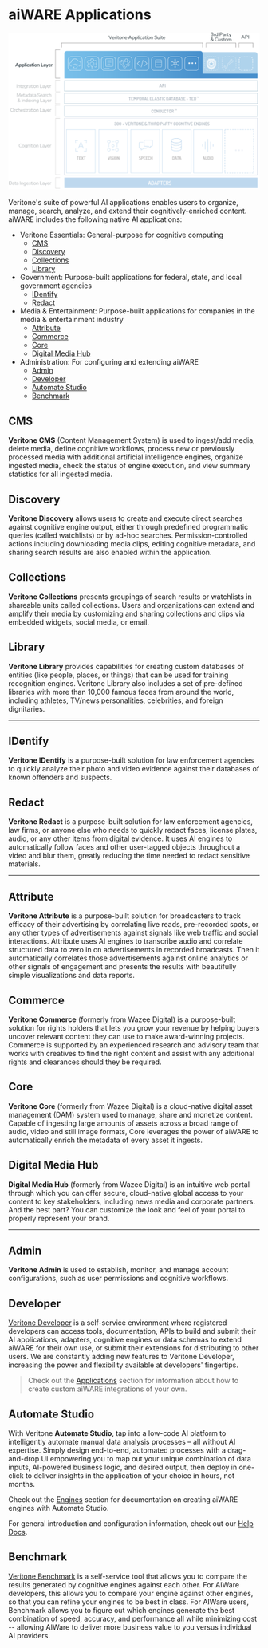# aiWARE Applications

![Apps](stack-applications.svg)

Veritone's suite of powerful AI applications enables users to organize, manage, search, analyze, and extend their cognitively-enriched content.
aiWARE includes the following native AI applications:

- Veritone Essentials: General-purpose for cognitive computing
  - [CMS](#cms)
  - [Discovery](#discovery)
  - [Collections](#collections)
  - [Library](#library)
- Government: Purpose-built applications for federal, state, and local government agencies
  - [IDentify](#identify)
  - [Redact](#redact)
- Media & Entertainment: Purpose-built applications for companies in the media & entertainment industry
  - [Attribute](#attribute)
  - [Commerce](#commerce)
  - [Core](#core)
  - [Digital Media Hub](#digital-media-hub)
- Administration: For configuring and extending aiWARE
  - [Admin](#admin)
  - [Developer](#developer)
  - [Automate Studio](#automate-studio)
  - [Benchmark](#benchmark)

## CMS

**Veritone CMS** (Content Management System) is used to ingest/add media, delete media, define cognitive workflows, process new or previously processed media with additional artificial intelligence engines, organize ingested media, check the status of engine execution, and view summary statistics for all ingested media.

## Discovery

**Veritone Discovery** allows users to create and execute direct searches against cognitive engine output, either through predefined programmatic queries (called watchlists) or by ad-hoc searches.
Permission-controlled actions including downloading media clips, editing cognitive metadata, and sharing search results are also enabled within the application.

## Collections

**Veritone Collections** presents groupings of search results or watchlists in shareable units called collections.
Users and organizations can extend and amplify their media by customizing and sharing collections and clips via embedded widgets, social media, or email.

## Library

**Veritone Library** provides capabilities for creating custom databases of entities (like people, places, or things) that can be used for training recognition engines.
Veritone Library also includes a set of pre-defined libraries with more than 10,000 famous faces from around the world, including athletes, TV/news personalities, celebrities, and foreign dignitaries.

---

## IDentify

**Veritone IDentify** is a purpose-built solution for law enforcement agencies to quickly analyze their photo and video evidence against their databases of known offenders and suspects.

## Redact

**Veritone Redact** is a purpose-built solution for law enforcement agencies, law firms, or anyone else who needs to quickly redact faces, license plates, audio, or any other items from digital evidence.
It uses AI engines to automatically follow faces and other user-tagged objects throughout a video and blur them, greatly reducing the time needed to redact sensitive materials.

---

## Attribute

**Veritone Attribute** is a purpose-built solution for broadcasters to track efficacy of their advertising by correlating live reads, pre-recorded spots, or any other types of advertisements against signals like web traffic and social interactions.
Attribute uses AI engines to transcribe audio and correlate structured data to zero in on advertisements in recorded broadcasts.
Then it automatically correlates those advertisements against online analytics or other signals of engagement and presents the results with beautifully simple visualizations and data reports.

## Commerce

**Veritone Commerce** (formerly from Wazee Digital) is a purpose-built solution for rights holders that lets you grow your revenue by helping buyers uncover relevant content they can use to make award-winning projects.
Commerce is supported by an experienced research and advisory team that works with creatives to find the right content and assist with any additional rights and clearances should they be required.

## Core

**Veritone Core** (formerly from Wazee Digital) is a cloud-native digital asset management (DAM) system used to manage, share and monetize content.
Capable of ingesting large amounts of assets across a broad range of audio, video and still image formats, Core leverages the power of aiWARE to automatically enrich the metadata of every asset it ingests.

## Digital Media Hub

**Digital Media Hub** (formerly from Wazee Digital) is an intuitive web portal through which you can offer secure, cloud-native global access to your content to key stakeholders, including news media and corporate partners.
And the best part? You can customize the look and feel of your portal to properly represent your brand.

---

## Admin

**Veritone Admin** is used to establish, monitor, and manage account configurations, such as user permissions and cognitive workflows.

## Developer

[Veritone Developer](/developer/) is a self-service environment where registered developers can access tools,
documentation, APIs to build and submit their AI applications, adapters, cognitive engines or data schemas to extend aiWARE for their own use, or submit their extensions for distributing to other users.
We are constantly adding new features to Veritone Developer, increasing the power and flexibility available at developers' fingertips.

> Check out the [Applications](../developer/applications/) section for information about how to create custom aiWARE integrations of your own.

## Automate Studio

With Veritone **Automate Studio**, tap into a low-code AI platform to intelligently automate manual data analysis processes – all without AI expertise.
Simply design end-to-end, automated processes with a drag-and-drop UI empowering you to map out your unique combination of data inputs, AI-powered business logic, and desired output, then deploy in one-click to deliver insights in the application of your choice in hours, not months.

Check out the [Engines](/developer/engines) section for documentation on creating aiWARE engines with Automate Studio.

For general introduction and configuration information, check out our [Help Docs](https://app.intercom.io/a/apps/ixc2n84g/articles/articles/3193488/show).

## Benchmark

[Veritone Benchmark](/benchmark/) is a self-service tool that allows you to compare the results generated by cognitive engines against each other. For AIWare developers, this allows you to compare your engine against other engines, so that you can refine your engines to be best in class. For AIWare users, Benchmark allows you to figure out which engines generate the best combination of speed, accuracy, and performance all while minimizing cost -- allowing AIWare to deliver more business value to you versus individual AI providers.